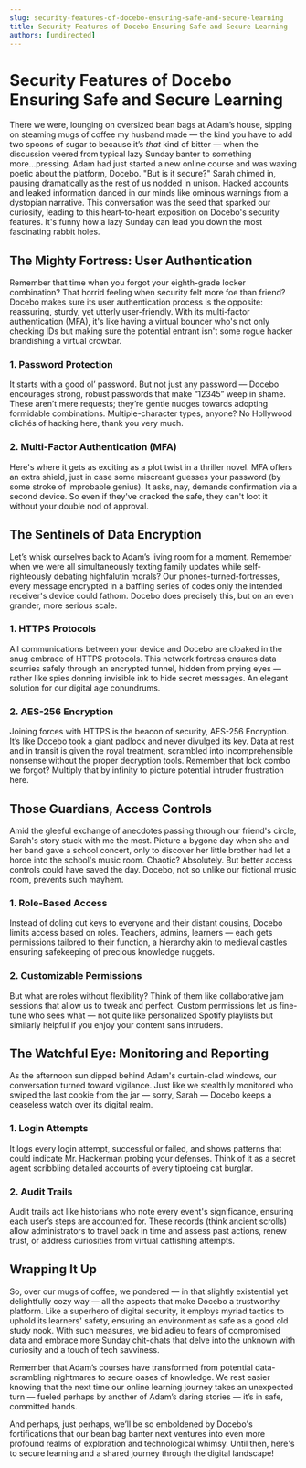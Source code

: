 ```yaml
---
slug: security-features-of-docebo-ensuring-safe-and-secure-learning
title: Security Features of Docebo Ensuring Safe and Secure Learning
authors: [undirected]
---
```



# Security Features of Docebo Ensuring Safe and Secure Learning

There we were, lounging on oversized bean bags at Adam’s house, sipping on steaming mugs of coffee my husband made — the kind you have to add two spoons of sugar to because it’s *that* kind of bitter — when the discussion veered from typical lazy Sunday banter to something more...pressing. Adam had just started a new online course and was waxing poetic about the platform, Docebo. "But is it secure?" Sarah chimed in, pausing dramatically as the rest of us nodded in unison. Hacked accounts and leaked information danced in our minds like ominous warnings from a dystopian narrative. This conversation was the seed that sparked our curiosity, leading to this heart-to-heart exposition on Docebo's security features. It's funny how a lazy Sunday can lead you down the most fascinating rabbit holes.

## The Mighty Fortress: User Authentication

Remember that time when you forgot your eighth-grade locker combination? That horrid feeling when security felt more foe than friend? Docebo makes sure its user authentication process is the opposite: reassuring, sturdy, yet utterly user-friendly. With its multi-factor authentication (MFA), it's like having a virtual bouncer who's not only checking IDs but making sure the potential entrant isn't some rogue hacker brandishing a virtual crowbar.

### 1. Password Protection

It starts with a good ol’ password. But not just any password — Docebo encourages strong, robust passwords that make “12345” weep in shame. These aren’t mere requests; they’re gentle nudges towards adopting formidable combinations. Multiple-character types, anyone? No Hollywood clichés of hacking here, thank you very much.

### 2. Multi-Factor Authentication (MFA)

Here's where it gets as exciting as a plot twist in a thriller novel. MFA offers an extra shield, just in case some miscreant guesses your password (by some stroke of improbable genius). It asks, nay, demands confirmation via a second device. So even if they've cracked the safe, they can't loot it without your double nod of approval.

## The Sentinels of Data Encryption

Let’s whisk ourselves back to Adam’s living room for a moment. Remember when we were all simultaneously texting family updates while self-righteously debating highfalutin morals? Our phones-turned-fortresses, every message encrypted in a baffling series of codes only the intended receiver's device could fathom. Docebo does precisely this, but on an even grander, more serious scale.

### 1. HTTPS Protocols

All communications between your device and Docebo are cloaked in the snug embrace of HTTPS protocols. This network fortress ensures data scurries safely through an encrypted tunnel, hidden from prying eyes — rather like spies donning invisible ink to hide secret messages. An elegant solution for our digital age conundrums.

### 2. AES-256 Encryption

Joining forces with HTTPS is the beacon of security, AES-256 Encryption. It’s like Docebo took a giant padlock and never divulged its key. Data at rest and in transit is given the royal treatment, scrambled into incomprehensible nonsense without the proper decryption tools. Remember that lock combo we forgot? Multiply that by infinity to picture potential intruder frustration here.

## Those Guardians, Access Controls

Amid the gleeful exchange of anecdotes passing through our friend's circle, Sarah's story stuck with me the most. Picture a bygone day when she and her band gave a school concert, only to discover her little brother had let a horde into the school's music room. Chaotic? Absolutely. But better access controls could have saved the day. Docebo, not so unlike our fictional music room, prevents such mayhem.

### 1. Role-Based Access

Instead of doling out keys to everyone and their distant cousins, Docebo limits access based on roles. Teachers, admins, learners — each gets permissions tailored to their function, a hierarchy akin to medieval castles ensuring safekeeping of precious knowledge nuggets.

### 2. Customizable Permissions

But what are roles without flexibility? Think of them like collaborative jam sessions that allow us to tweak and perfect. Custom permissions let us fine-tune who sees what — not quite like personalized Spotify playlists but similarly helpful if you enjoy your content sans intruders.

## The Watchful Eye: Monitoring and Reporting

As the afternoon sun dipped behind Adam's curtain-clad windows, our conversation turned toward vigilance. Just like we stealthily monitored who swiped the last cookie from the jar — sorry, Sarah — Docebo keeps a ceaseless watch over its digital realm.

### 1. Login Attempts

It logs every login attempt, successful or failed, and shows patterns that could indicate Mr. Hackerman probing your defenses. Think of it as a secret agent scribbling detailed accounts of every tiptoeing cat burglar.

### 2. Audit Trails

Audit trails act like historians who note every event's significance, ensuring each user’s steps are accounted for. These records (think ancient scrolls) allow administrators to travel back in time and assess past actions, renew trust, or address curiosities from virtual catfishing attempts.

## Wrapping It Up

So, over our mugs of coffee, we pondered — in that slightly existential yet delightfully cozy way — all the aspects that make Docebo a trustworthy platform. Like a superhero of digital security, it employs myriad tactics to uphold its learners' safety, ensuring an environment as safe as a good old study nook. With such measures, we bid adieu to fears of compromised data and embrace more Sunday chit-chats that delve into the unknown with curiosity and a touch of tech savviness.

Remember that Adam’s courses have transformed from potential data-scrambling nightmares to secure oases of knowledge. We rest easier knowing that the next time our online learning journey takes an unexpected turn — fueled perhaps by another of Adam’s daring stories — it’s in safe, committed hands.

And perhaps, just perhaps, we’ll be so emboldened by Docebo's fortifications that our bean bag banter next ventures into even more profound realms of exploration and technological whimsy. Until then, here's to secure learning and a shared journey through the digital landscape!